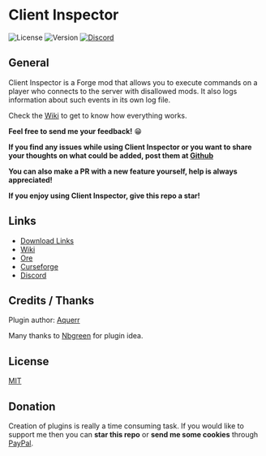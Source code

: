 # Client Inspector

![License](https://img.shields.io/github/license/aquerr/clientinspector.svg?label=License)
![Version](https://img.shields.io/github/release/aquerr/clientinspector.svg?label=Version)
[![Discord](https://img.shields.io/discord/447076657698963466.svg?color=blue&label=Discord&logo=Discord&logoColor=white)](https://discord.gg/Zg3rWta)

## General
Client Inspector is a Forge mod that allows you to execute commands on a player 
who connects to the server with disallowed mods. It also logs information about such events in its own log file.

Check the [Wiki](https://github.com/Aquerr/ClientInspector/wiki) to get to know how everything works.

**Feel free to send me your feedback!** :grin: 

**If you find any issues while using **Client Inspector** or you want to share your thoughts on what could be added, post them at [Github](https://github.com/Aquerr/ClientInspector/issues)**

**You can also make a PR with a new feature yourself, help is always appreciated!**

**If you enjoy using Client Inspector, give this repo a star!**

## Links

* [Download Links](https://github.com/Aquerr/ClientInspector/releases)
* [Wiki](https://github.com/Aquerr/ClientInspector/wiki)
* [Ore](https://ore.spongepowered.org/Niebek/Client-Inspector)
* [Curseforge](https://legacy.curseforge.com/minecraft/mc-mods/client-inspector)
* [Discord](https://discord.gg/Zg3rWta)

## Credits / Thanks

Plugin author: [Aquerr](https://github.com/Aquerr)

Many thanks to [Nbgreen](https://github.com/nbgreen) for plugin idea.

## License

[MIT](https://github.com/Aquerr/ClientInspector/blob/master/LICENSE)

## Donation

Creation of plugins is really a time consuming task. If you would like to support me then you can **star this repo** or **send me some cookies** through [PayPal](https://www.paypal.me/aquerr).

